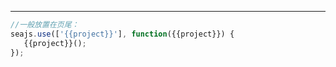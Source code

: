 ---

````js
//一般放置在页尾：
seajs.use(['{{project}}'], function({{project}}) {
   {{project}}(); 
});
````
